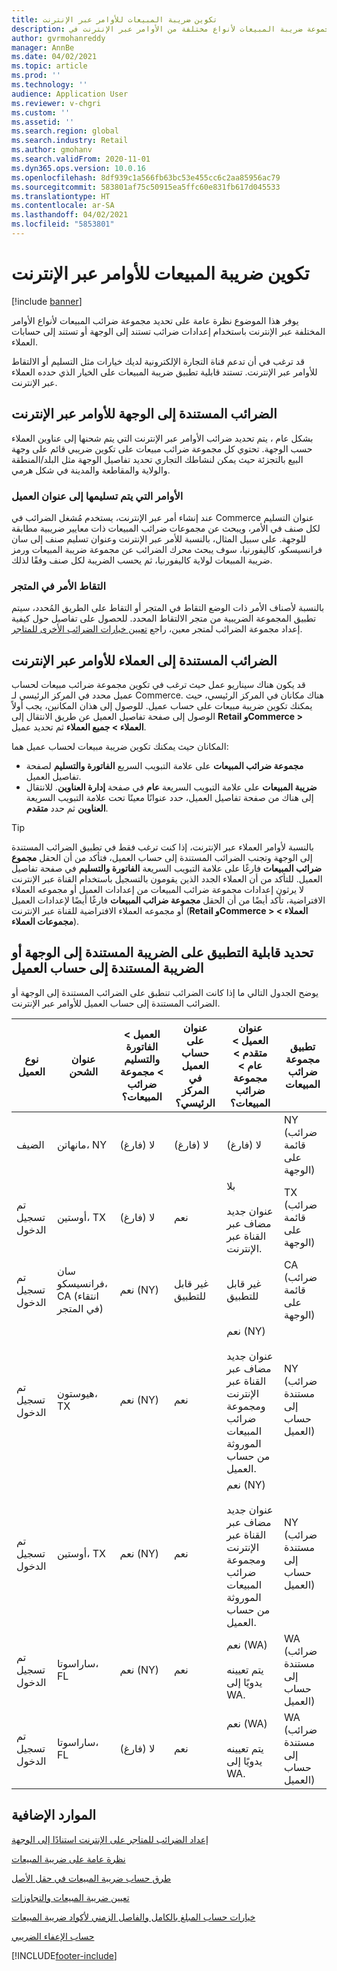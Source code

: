 ```yaml
---
title: تكوين ضريبة المبيعات للأوامر عبر الإنترنت
description: يوفر هذا الموضوع نظرة عامة على تحديد مجموعة ضريبة المبيعات لأنواع مختلفة من الأوامر عبر الإنترنت في Dynamics 365 Commerce.
author: gvrmohanreddy
manager: AnnBe
ms.date: 04/02/2021
ms.topic: article
ms.prod: ''
ms.technology: ''
audience: Application User
ms.reviewer: v-chgri
ms.custom: ''
ms.assetid: ''
ms.search.region: global
ms.search.industry: Retail
ms.author: gmohanv
ms.search.validFrom: 2020-11-01
ms.dyn365.ops.version: 10.0.16
ms.openlocfilehash: 8df939c1a566fb63bc53e455cc6c2aa85956ac79
ms.sourcegitcommit: 583801af75c50915ea5ffc60e831fb617d045533
ms.translationtype: HT
ms.contentlocale: ar-SA
ms.lasthandoff: 04/02/2021
ms.locfileid: "5853801"
---
```

# <a name="configure-sales-tax-for-online-orders"></a>تكوين ضريبة المبيعات للأوامر عبر الإنترنت

[!include [banner](includes/banner.md)]

يوفر هذا الموضوع نظرة عامة على تحديد مجموعة ضرائب المبيعات لأنواع الأوامر المختلفة عبر الإنترنت باستخدام إعدادات ضرائب تستند إلى الوجهة أو تستند إلى حسابات العملاء. 

قد ترغب في أن تدعم قناة التجارة الإلكترونية لديك خيارات مثل التسليم أو الالتقاط للأوامر عبر الإنترنت. تستند قابلية تطبيق ضريبة المبيعات على الخيار الذي حدده العملاء عبر الإنترنت. 

## <a name="destination-based-taxes-for-online-orders"></a>الضرائب المستندة إلى الوجهة للأوامر عبر الإنترنت

بشكل عام ، يتم تحديد ضرائب الأوامر عبر الإنترنت التي يتم شحنها إلى عناوين العملاء حسب الوجهة. تحتوي كل مجموعة ضرائب مبيعات على تكوين ضريبي قائم على وجهة البيع بالتجزئة حيث يمكن لنشاطك التجاري تحديد تفاصيل الوجهة مثل البلد/المنطقة والولاية والمقاطعة والمدينة في شكل هرمي.

### <a name="orders-delivered-to-customer-address"></a>الأوامر التي يتم تسليمها إلى عنوان العميل

عند إنشاء أمر عبر الإنترنت، يستخدم مُشغل الضرائب في Commerce عنوان التسليم لكل صنف في الأمر، ويبحث عن مجموعات ضرائب المبيعات ذات معايير ضريبية مطابقة للوجهة. على سبيل المثال، بالنسبة للأمر عبر الإنترنت وعنوان تسليم صنف إلى سان فرانسيسكو، كاليفورنيا، سوف يبحث محرك الضرائب عن مجموعة ضريبة المبيعات ورمز ضريبة المبيعات لولاية كاليفورنيا، ثم يحسب الضريبة لكل صنف وفقًا لذلك.

### <a name="order-pick-up-in-store"></a>التقاط الأمر في المتجر

بالنسبة لأصناف الأمر ذات الوضع التقاط في المتجر أو التقاط على الطريق المُحدد، سيتم تطبيق المجموعة الضريبية من متجر الالتقاط المحدد. للحصول على تفاصيل حول كيفية إعداد مجموعة الضرائب لمتجر معين، راجع [تعيين خيارات الضرائب الأخرى للمتاجر](https://docs.microsoft.com/dynamicsax-2012/appuser-itpro/set-other-tax-options-for-stores).

## <a name="customer-account-based-taxes-for-online-orders"></a>الضرائب المستندة إلى العملاء للأوامر عبر الإنترنت

قد يكون هناك سيناريو عمل حيث ترغب في تكوين مجموعة ضرائب مبيعات لحساب عميل محدد في المركز الرئيسي لـ Commerce‬. هناك مكانان في المركز الرئيسي، حيث يمكنك تكوين ضريبة مبيعات على حساب عميل. للوصول إلى هذان المكانين، يجب أولاً الوصول إلى صفحة تفاصيل العميل عن طريق الانتقال إلى **Retail وCommerce \> العملاء \> جميع العملاء** ثم تحديد عميل.

المكانان حيث يمكنك تكوين ضريبة مبيعات لحساب عميل هما:

- **مجموعة ضرائب المبيعات** على علامة التبويب السريع **الفاتورة والتسليم** لصفحة تفاصيل العميل. 
- **ضريبة المبيعات** على علامة التبويب السريعة **عام** في صفحة **إدارة العناوين**. للانتقال إلى هناك من صفحة تفاصيل العميل، حدد عنوانًا معينًا تحت علامة التبويب السريعة **العناوين** ثم حدد **متقدم**.

> [!TIP]
> بالنسبة لأوامر العملاء عبر الإنترنت، إذا كنت ترغب فقط في تطبيق الضرائب المستندة إلى الوجهة وتجنب الضرائب المستندة إلى حساب العميل، فتأكد من أن الحقل **مجموع ضرائب المبيعات** فارغًا على علامة التبويب السريعة **الفاتورة والتسليم** في صفحة تفاصيل العميل. للتأكد من أن العملاء الجدد الذين يقومون بالتسجيل باستخدام القناة عبر الإنترنت لا يرثون إعدادات مجموعة ضرائب المبيعات من إعدادات العميل أو مجموعه العملاء الافتراضية، تأكد أيضًا من أن الحقل **مجموعة ضرائب المبيعات** فارغًا أيضًا لإعدادات العميل أو مجموعه العملاء الافتراضية للقناة عبر الإنترنت (**Retail وCommerce \> العملاء \> مجموعات العملاء**).

## <a name="determine-destination-based-tax-or-customer-account-based-tax-applicability"></a>تحديد قابلية التطبيق على الضريبة المستندة إلى الوجهة أو الضريبة المستندة إلى حساب العميل 

يوضح الجدول التالي ما إذا كانت الضرائب تنطبق على الضرائب المستندة إلى الوجهة أو الضرائب المستندة إلى حساب العميل للأوامر عبر الإنترنت. 

| نوع العميل | عنوان الشحن                   | العميل > الفاتورة والتسليم > مجموعة ضرائب المبيعات؟ | عنوان على حساب العميل في المركز الرئيسي؟ | عنوان العميل > متقدم > عام > مجموعة ضرائب المبيعات؟                                              | تطبيق مجموعة ضرائب المبيعات      |
|---------------|------------------------------------|-----------------------------------------------------|-----------------------------------|--------------------------------------------------------------------------------------------------------|------------------------------|
| الضيف         | مانهاتن، NY                      | لا (فارغ)                                                | لا (فارغ)                              | لا (فارغ)                                                                                                   | NY (ضرائب قائمة على الوجهة) |
| تم تسجيل الدخول     | أوستين، TX                          | لا (فارغ)                                             | نعم                               | بلا<br/><br/>عنوان جديد مضاف عبر القناة عبر الإنترنت.                                                            | TX (ضرائب قائمة على الوجهة) |
| تم تسجيل الدخول     | سان فرانسيسكو، CA (انتقاء في المتجر) | نعم (NY)                                            | غير قابل للتطبيق                              | غير قابل للتطبيق                                                                                                    | CA (ضرائب قائمة على الوجهة) |
| تم تسجيل الدخول     | هيوستون، TX                         | نعم (NY)                                            | نعم                               | نعم (NY)<br/><br/>عنوان جديد مضاف عبر القناة عبر الإنترنت ومجموعة ضرائب المبيعات الموروثة من حساب العميل. | NY (ضرائب مستندة إلى حساب العميل)  |
| تم تسجيل الدخول     | أوستين، TX                          | نعم (NY)                                            | نعم                               | نعم (NY)<br/><br/>عنوان جديد مضاف عبر القناة عبر الإنترنت ومجموعة ضرائب المبيعات الموروثة من حساب العميل. | NY (ضرائب مستندة إلى حساب العميل)  |
| تم تسجيل الدخول     | ساراسوتا، FL                       | نعم (NY)                                            | نعم                               | نعم (WA)<br/><br/>يتم تعيينه يدويًا إلى WA.                                                                          | WA (ضرائب مستندة إلى حساب العميل)  |
| تم تسجيل الدخول     | ساراسوتا، FL                       | لا (فارغ)                                                | نعم                               | نعم (WA)<br/><br/>يتم تعيينه يدويًا إلى WA.                                                                          | WA (ضرائب مستندة إلى حساب العميل)  |

## <a name="additional-resources"></a>الموارد الإضافية

[إعداد الضرائب للمتاجر على الإنترنت استنادًا إلى الوجهة](https://docs.microsoft.com/dynamicsax-2012/appuser-itpro/set-up-taxes-for-online-stores-based-on-destination)

[نظرة عامة على ضريبة المبيعات](https://docs.microsoft.com/dynamics365/finance/general-ledger/indirect-taxes-overview?toc=/dynamics365/commerce/toc.json) 

[طرق حساب ضريبة المبيعات في حقل الأصل](https://docs.microsoft.com/dynamics365/finance/general-ledger/sales-tax-calculation-methods-origin-field?toc=/dynamics365/commerce/toc.json) 

[ تعيين ضريبة المبيعات والتجاوزات](https://docs.microsoft.com/dynamics365/supply-chain/procurement/tasks/sales-tax-assignment-overrides?toc=/dynamics365/commerce/toc.json) 

[خيارات حساب المبلغ بالكامل والفاصل الزمني لأكواد ضريبة المبيعات](https://docs.microsoft.com/dynamics365/finance/general-ledger/whole-amount-interval-options-sales-tax-codes?toc=/dynamics365/commerce/toc.json) 

[حساب الإعفاء الضريبي](tax-exempt-price-inclusive.md) 



[!INCLUDE[footer-include](../includes/footer-banner.md)]
